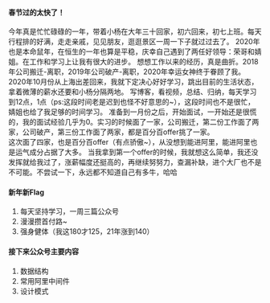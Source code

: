 #### 春节过的太快了！
今年真是忙忙碌碌的一年，带着小杨在大年三十回家，初六回来，初七上班。每天行程排的好满，走走亲戚，见见朋友，逛逛景区一周一下子就过过去了。
2020年也是本命鼠年，在恒生的一年也算是平稳，庆幸自己遇到了两任好领导：荣哥和婧姐。在工作和学习上让我有很大的进步。
想想工作以来的经历，真是曲折。2018年公司搬迁-离职，2019年公司破产-离职，2020年幸运女神终于眷顾了我。
2020年10月份从上海出差回来，我就下定决心好好学习，跳出目前的生活状态，拿着微薄的薪水还要和小杨分隔两地。
写博客，看视频，总结、归纳，每天学习到12点，1点（ps:这段时间老是迟到也怪不好意思的~），这段时间也不是很忙，婧姐也给了我足够的时间学习。
准备到一月份之后，开始面试，一开始还是很慌的，我的面试经验几乎为0。实习的时候面了一家，公司搬迁，第二份工作面了两家，公司破产，第三份工作面了两家，都是百分百offer挑了一家。  
这次面了四家，也是百分百offer（有点骄傲~），从没想到能进阿里，能进阿里也是运气成分占据了大多。
当我拿到第一个offer的时候，我就想这么简单，我还没发挥就给我过了，涨薪幅度还挺高的，再继续努努力，查漏补缺，进个大厂也不是不可能。不尝试一下，永远都不知道自己有多牛，哈哈

#### 新年新Flag
1. 每天坚持学习，一周三篇公众号
2. 漫漫攒首付路~
3. 强身健体（我这180才125，21年涨到140）

#### 接下来公众号主要内容
1. 数据结构
2. 常用阿里中间件
3. 设计模式

